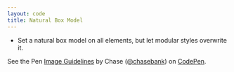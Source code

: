 ```yaml
---
layout: code
title: Natural Box Model
---
```


* Set a natural box model on all elements, but let modular styles overwrite it.

<p data-height="268" data-theme-id="21051" data-slug-hash="zveoJb" data-default-tab="css" data-user="chasebank" class='codepen'>See the Pen <a href='http://codepen.io/chasebank/pen/zveoJb/'>Image Guidelines</a> by Chase (<a href='http://codepen.io/chasebank'>@chasebank</a>) on <a href='http://codepen.io'>CodePen</a>.</p>
<script async src="//assets.codepen.io/assets/embed/ei.js"> </script>
